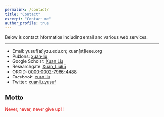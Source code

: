 ```yaml
---
permalink: /contact/
title: "Contact"
excerpt: "Contact me"
author_profile: true
---
```

Below is contact information including email and various web services. 

--------
* Email: yusuf[at]yzu.edu.cn; xuan[at]ieee.org
* Publons: [xuan-liu](https://publons.com/researcher/1280129/xuan-liu)
* Google Scholar: [Xuan Liu](https://scholar.google.com.hk/citations?user=N95MHnkAAAAJ&hl=en)
* Researchgate: [Xuan_Liu65](https://www.researchgate.net/profile/Xuan_Liu65)
* ORCID: [0000-0002-7966-4488](https://orcid.org/0000-0002-7966-4488)
* Facebook: [xuan liu](https://www.facebook.com/profile.php?id=100013576692140)
* Twitter: [xuanliu_yusuf](https://twitter.com/xuanliu_yusuf)


Motto
--------
<font color="#dd0000">Never, never, never give up!!!</font>

